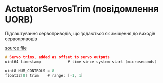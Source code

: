# ActuatorServosTrim (повідомлення UORB)

Підлаштування сервоприводів, що додаються як зміщення до виходів сервоприводів

[source file](https://github.com/PX4/PX4-Autopilot/blob/main/msg/ActuatorServosTrim.msg)

```c
# Servo trims, added as offset to servo outputs
uint64 timestamp			# time since system start (microseconds)

uint8 NUM_CONTROLS = 8
float32[8] trim    # range: [-1, 1]

```

